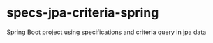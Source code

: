 # specs-jpa-criteria-spring
Spring Boot project using specifications and criteria query in jpa data 
